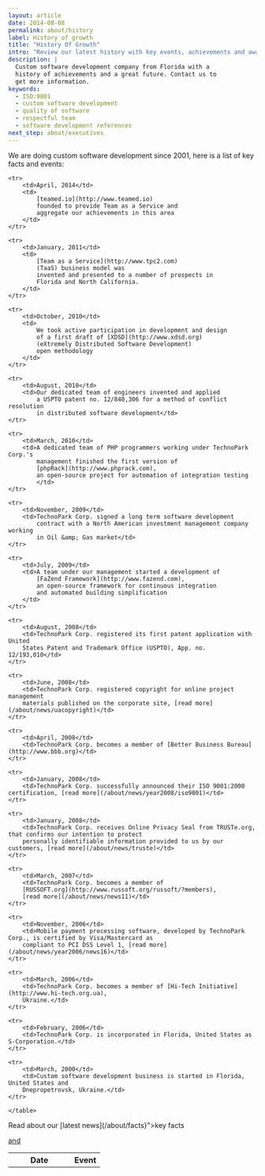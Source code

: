 ```yaml
---
layout: article
date: 2014-08-08
permalink: about/history
label: History of growth
title: "History Of Growth"
intro: "Review our latest history with key events, achievements and awards"
description: |
  Custom software development company from Florida with a
  history of achievements and a great future. Contact us to
  get more information.
keywords:
  - ISO:9001
  - custom software development
  - quality of software
  - respectful team
  - software development references
next_step: about/executives
---
```


We are doing custom software development since 2001, here is a list of key facts and events:

<table>
    <tr>
        <th style="width: 110px;">Date</th>
        <th>Event</th>
    </tr>

    <tr>
        <td>April, 2014</td>
        <td>
            [teamed.io](http://www.teamed.io)
            founded to provide Team as a Service and
            aggregate our achievements in this area
        </td>
    </tr>

    <tr>
        <td>January, 2011</td>
        <td>
            [Team as a Service](http://www.tpc2.com)
            (TaaS) business model was
            invented and presented to a number of prospects in
            Florida and North California.
        </td>
    </tr>

    <tr>
        <td>October, 2010</td>
        <td>
            We took active participation in development and design
            of a first draft of [XDSD](http://www.xdsd.org)
            (eXtremely Distributed Software Development)
            open methodology
        </td>
    </tr>

    <tr>
        <td>August, 2010</td>
        <td>Our dedicated team of engineers invented and applied
            a USPTO patent no. 12/840,306 for a method of conflict resolution
            in distributed software development</td>
    </tr>

    <tr>
        <td>March, 2010</td>
        <td>A dedicated team of PHP programmers working under TechnoPark Corp.'s
            management finished the first version of
            [phpRack](http://www.phprack.com),
            an open-source project for automation of integration testing
            </td>
    </tr>

    <tr>
        <td>November, 2009</td>
        <td>TechnoPark Corp. signed a long term software development
            contract with a North American investment management company working
            in Oil &amp; Gas market</td>
    </tr>

    <tr>
        <td>July, 2009</td>
        <td>A team under our management started a development of
            [FaZend Framework](http://www.fazend.com),
            an open-source framework for continuous integration
            and automated building simplification
        </td>
    </tr>

    <tr>
        <td>August, 2008</td>
        <td>TechnoPark Corp. registered its first patent application with United
        States Patent and Trademark Office (USPTO), App. no. 12/193,010</td>
    </tr>

    <tr>
        <td>June, 2008</td>
        <td>TechnoPark Corp. registered copyright for online project management
        materials published on the corporate site, [read more](/about/news/uacopyright)</td>
    </tr>

    <tr>
        <td>April, 2008</td>
        <td>TechnoPark Corp. becomes a member of [Better Business Bureau](http://www.bbb.org)</td>
    </tr>

    <tr>
        <td>January, 2008</td>
        <td>TechnoPark Corp. successfully announced their ISO 9001:2000 certification, [read more](/about/news/year2008/iso9001)</td>
    </tr>

    <tr>
        <td>January, 2008</td>
        <td>TechnoPark Corp. receives Online Privacy Seal from TRUSTe.org, that confirms our intention to protect
        personally identifiable information provided to us by our customers, [read more](/about/news/truste)</td>
    </tr>

    <tr>
        <td>March, 2007</td>
        <td>TechnoPark Corp. becomes a member of
        [RUSSOFT.org](http://www.russoft.org/russoft/?members),
        [read more](/about/news/news11)</td>
    </tr>

    <tr>
        <td>November, 2006</td>
        <td>Mobile payment processing software, developed by TechnoPark Corp., is certified by Visa/Mastercard as
        compliant to PCI DSS Level 1, [read more](/about/news/year2006/news16)</td>
    </tr>

    <tr>
        <td>March, 2006</td>
        <td>TechnoPark Corp. becomes a member of [Hi-Tech Initiative](http://www.hi-tech.org.ua),
        Ukraine.</td>
    </tr>

    <tr>
        <td>February, 2006</td>
        <td>TechnoPark Corp. is incorporated in Florida, United States as S-Corporation.</td>
    </tr>

    <tr>
        <td>March, 2000</td>
        <td>Custom software development business is started in Florida, United States and
        Dnepropetrovsk, Ukraine.</td>
    </tr>

    </table>

Read about our [latest news](/about/facts}">key facts

<a href="${url:about/news)."/>

and
